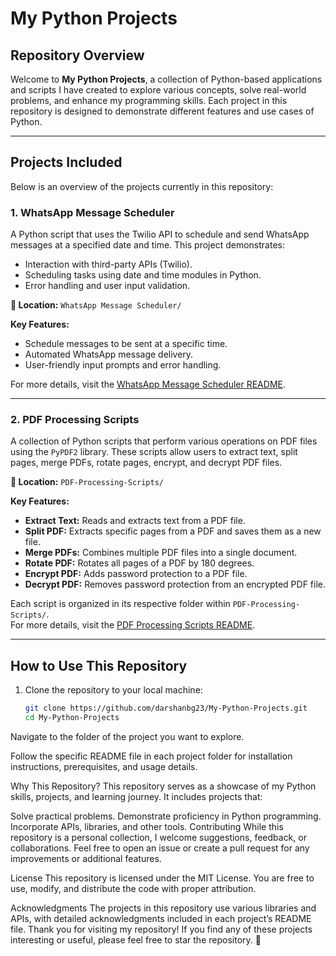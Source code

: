 # My Python Projects

## Repository Overview
Welcome to **My Python Projects**, a collection of Python-based applications and scripts I have created to explore various concepts, solve real-world problems, and enhance my programming skills. Each project in this repository is designed to demonstrate different features and use cases of Python.

---

## Projects Included
Below is an overview of the projects currently in this repository:

### 1. **WhatsApp Message Scheduler**
A Python script that uses the Twilio API to schedule and send WhatsApp messages at a specified date and time. This project demonstrates:
- Interaction with third-party APIs (Twilio).
- Scheduling tasks using date and time modules in Python.
- Error handling and user input validation.

**📂 Location:** `WhatsApp Message Scheduler/`

**Key Features:**
- Schedule messages to be sent at a specific time.
- Automated WhatsApp message delivery.
- User-friendly input prompts and error handling.

For more details, visit the [WhatsApp Message Scheduler README](https://github.com/darshanbg23/My-Python-Projects/blob/main/WhatsApp%20Message%20Scheduler/README.md).

---

### 2. **PDF Processing Scripts**
A collection of Python scripts that perform various operations on PDF files using the `PyPDF2` library. These scripts allow users to extract text, split pages, merge PDFs, rotate pages, encrypt, and decrypt PDF files.

**📂 Location:** `PDF-Processing-Scripts/`

**Key Features:**
- **Extract Text:** Reads and extracts text from a PDF file.
- **Split PDF:** Extracts specific pages from a PDF and saves them as a new file.
- **Merge PDFs:** Combines multiple PDF files into a single document.
- **Rotate PDF:** Rotates all pages of a PDF by 180 degrees.
- **Encrypt PDF:** Adds password protection to a PDF file.
- **Decrypt PDF:** Removes password protection from an encrypted PDF file.

Each script is organized in its respective folder within `PDF-Processing-Scripts/`.  
For more details, visit the [PDF Processing Scripts README](https://github.com/darshanbg23/My-Python-Projects/blob/main/PDF-Processing-Scripts%20/README.md).

---

## How to Use This Repository
1. Clone the repository to your local machine:
   ```bash
   git clone https://github.com/darshanbg23/My-Python-Projects.git
   cd My-Python-Projects
Navigate to the folder of the project you want to explore.

Follow the specific README file in each project folder for installation instructions, prerequisites, and usage details.

Why This Repository?
This repository serves as a showcase of my Python skills, projects, and learning journey. It includes projects that:

Solve practical problems.
Demonstrate proficiency in Python programming.
Incorporate APIs, libraries, and other tools.
Contributing
While this repository is a personal collection, I welcome suggestions, feedback, or collaborations. Feel free to open an issue or create a pull request for any improvements or additional features.

License
This repository is licensed under the MIT License. You are free to use, modify, and distribute the code with proper attribution.

Acknowledgments
The projects in this repository use various libraries and APIs, with detailed acknowledgments included in each project’s README file.
Thank you for visiting my repository! If you find any of these projects interesting or useful, please feel free to star the repository. 🚀
